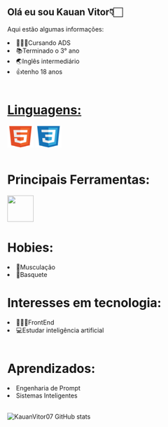 ## Olá eu sou Kauan Vitor👇🏻

<p>Aqui estão algumas informações:</p>
<Li>👨🏻‍💻Cursando ADS</Li>
<li>📚Terminado o 3° ano</li>
<li>🌏Inglês intermediário</li>
<li>👍tenho 18 anos</li>
 <div style="display: inline_block"><br>
   <h1><u><strong>Linguagens:</strong></u></h1>
  <img align="center" alt="kauan-HTML" height="50" width="60" src="https://raw.githubusercontent.com/devicons/devicon/master/icons/html5/html5-original.svg">
  <img align="center" alt="kauan-CSS" height="50" width="60" src="https://raw.githubusercontent.com/devicons/devicon/master/icons/css3/css3-original.svg">
</div>
<br>
<h1>Principais Ferramentas:</h1>
<img src="https://cdn.jsdelivr.net/gh/devicons/devicon@latest/icons/vscode/vscode-original-wordmark.svg" width="60" height="60" />
<h1>Hobies:</h1>
<li>💪Musculação</li>
<li>🏀Basquete</li>
<h1>Interesses em tecnologia:</h1>
<li>👨🏻‍💻FrontEnd</li>
<li>💻Estudar inteligência artificial</li>
<br>
<h1>Aprendizados:</h1>
<Li>Engenharia de Prompt</Li>
<li>Sistemas Inteligentes</li>
<br>

![KauanVitor07 GitHub stats](https://github-readme-stats.vercel.app/api?username=KauanVitor07&theme=synthwave&show_icons=true)

